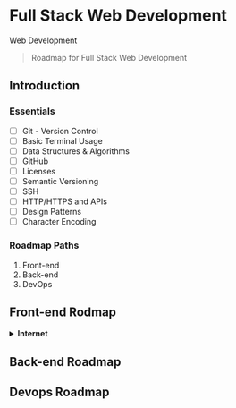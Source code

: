 # Full Stack Web Development
Web Development

> Roadmap for Full Stack Web Development 

## Introduction

### Essentials

- [ ] Git - Version Control
- [ ] Basic Terminal Usage
- [ ] Data Structures & Algorithms
- [ ] GitHub
- [ ] Licenses
- [ ] Semantic Versioning
- [ ] SSH
- [ ] HTTP/HTTPS and APIs
- [ ] Design Patterns
- [ ] Character Encoding

### Roadmap Paths
1. Front-end
2. Back-end
3. DevOps

## Front-end Rodmap

<details>
  - [ ] <summary><b>Internet</b></summary>
  
  1. How does the internet work?
  2. What is HTTP?
  3. Browser and how they work?
  4. DNS and how it works?
  5. What is Domain Name?
  6. What is hosting?
</details>

## Back-end Roadmap

## Devops Roadmap